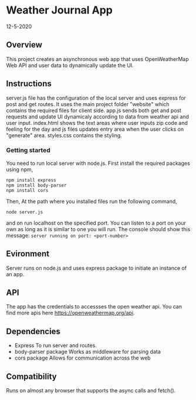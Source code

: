 # Weather Journal App
12-5-2020

## Overview
This project creates an asynchronous web app that uses OpenWeatherMap Web API and user data to dynamically update the UI. 

## Instructions
server.js file has the configuration of the local server and uses express for post and get routes. It uses the main project folder "website" which contains the required files for client side. app.js sends both get and post requests and update UI dynamicaly according to data from weather api and user input. index.html shows the text areas where user inputs zip code and feeling for the day and js files updates entry area when the user clicks on "generate" area. styles.css contains the styling.

### Getting started
You need to run local server with node.js.
First install the required packages using npm,

```
npm install express
npm install body-parser
npm install cors
```
Then,
At the path where you installed files run the following command,

`node server.js`

and on run localhost on the specified port. You can listen to a port on your own as long as it is similar to one you will run.
The console should show this message:
`server running on port: <port-number>`

## Evironment
Server runs on node.js and uses express package to initiate an instance of an app.

## API
The app has the credentials to accessses the open weather api.
You can find more apis here https://openweathermap.org/api.

## Dependencies
- Express 
To run server and routes.
- body-parser package
Works as middleware for parsing data
- cors package 
Allows for communication across the web

## Compatibility
Runs on almost any browser that supports the async calls and fetch().

